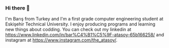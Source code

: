 ### Hi there 👋

I'm Barış from Turkey and I'm a first grade computer engineering student at Eskişehir Technical University. I enjoy producing programs and learning new things about codding. You can check out my linkedin at https://www.linkedin.com/in/bar%C4%B1%C5%9F-atasoy-65b166258/ and instagram at https://www.instagram.com/the_atasoy/.
